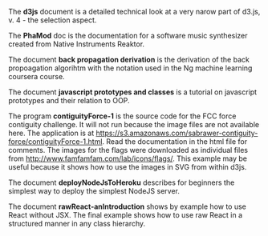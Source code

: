 The **d3js** document is a detailed technical look at a very narow part of d3.js, v. 4 - the selection aspect.

The **PhaMod** doc is the documentation for a software music synthesizer created from Native Instruments Reaktor.

The document **back propagation derivation** is the derivation of the back propoagation algorihtm with the notation used in the Ng machine learning coursera course.

The document **javascript prototypes and classes** is a tutorial on javascript prototypes and their relation to OOP.

The program **contiguityForce-1** is the source code for the FCC force contiguity challenge. It will not run because the image files are not available here. The application is at 	https://s3.amazonaws.com/sabrawer-contiguity-force/contiguityForce-1.html. Read the documentation in the html file for comments. The images for the flags were downloaded as individual files from http://www.famfamfam.com/lab/icons/flags/. This example may be useful because it shows how to use the images in SVG from within d3js.

The document **deployNodeJsToHeroku** describes for beginners the simplest way to deploy the simplest NodeJS server.

The document **rawReact-anIntroduction** shows by example how to use React without JSX. The final example shows how to use raw React in a structured manner in any class hierarchy.
